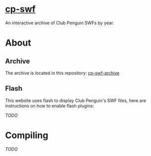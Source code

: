 # [cp-swf](https://cpswf.barichello.me/)

An interactive archive of Club Penguin SWFs by year.

# About
## Archive

The archive is located in this repository: [cp-swf-archive](https://gitlab.com/BARICHELLO/cp-swf-archive)

## Flash

This website uses flash to display Club Penguin's SWF files, here are instructions on how to enable flash plugins:

*TODO*

# Compiling

*TODO*
